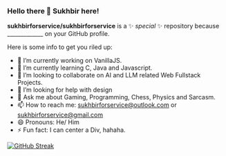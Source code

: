 ### Hello there 👋  Sukhbir here!


**sukhbirforservice/sukhbirforservice** is a ✨ _special_ ✨ repository because  _____________ <!-- its `README.md` (this file) appears --> on your GitHub profile.

Here is some info to get you riled up:

- 🔭 I’m currently working on VanillaJS.
- 🌱 I’m currently learning C, Java and Javascript.
- 👯 I’m looking to collaborate on AI and LLM related Web Fullstack Projects.
- 🤔 I’m looking for help with design
- 💬 Ask me about Gaming, Programming, Chess, Physics and Sarcasm.
- 📫 How to reach me: sukhbirforservice@outlook.com or sukhbirforservice@gmail.com
- 😄 Pronouns: He/ Him
- ⚡ Fun fact: I can center a Div, hahaha.

[![GitHub Streak](https://streak-stats.demolab.com/?user=sukhbirforservice)](https://git.io/streak-stats)
